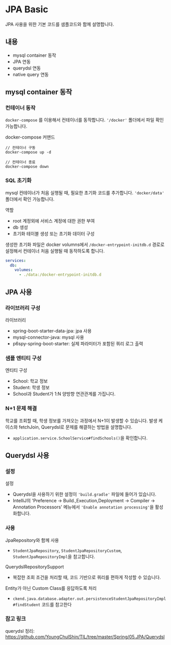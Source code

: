 # JPA Basic
JPA 사용을 위한 기본 코드를 샘플코드와 함께 설명합니다.
## 내용
- mysql container 동작
- JPA 연동
- querydsl 연동
- native query 연동

## mysql container 동작
### 컨테이너 동작
`docker-compose` 를 이용해서 컨테이너를 동작합니다. `'/docker'` 폴더에서 파일 확인 가능합니다. 

docker-compose 커맨드
```
// 컨테이너 구동
docker-compose up -d

// 컨테이너 종료
docker-compose down
```

### SQL 초기화
mysql 컨테이너가 처음 실행될 때, 필요한 초기화 코드를 추가합니다. `'docker/data'` 폴더에서 확인 가능합니다. 

역할
- root 계정외에 서비스 계정에 대한 권한 부여
- db 생성
- 초기화 테이블 생성 또는 초기화 데이터 구성

생성한 초기화 파일은 docker volumns에서 `/docker-entrypoint-initdb.d` 경로로 설정해서 컨테이너 처음 실행될 때 동작하도록 합니다. 
```yaml
services:
  db:
    volumes:
      - ./data:/docker-entrypoint-initdb.d
```

## JPA 사용
### 라이브러리 구성
라이브러리
- spring-boot-starter-data-jpa: jpa 사용
- mysql-connector-java: mysql 사용
- p6spy-spring-boot-starter: 실제 파라미터가 포함된 쿼리 로그 출력

### 샘플 엔티티 구성
엔티티 구성
- School: 학교 정보
- Student: 학생 정보
- School과 Student가 1:N 양방향 연관관계를 가집니다. 

### N+1 문제 해결
학교를 조회할 때, 학생 정보를 가져오는 과정에서 N+1이 발생할 수 있습니다. 발생 케이스와 fetchJoin, Querydsl로 문제를 해결하는 방법을 설명합니다. 
- `application.service.SchoolService#findSchools()`을 확인합니다.

## Querydsl 사용
### 설정
설정
- Querydsl을 사용하기 위한 설정이 `'build.gradle'` 파일에 들어가 있습니다.
- IntelliJ의 'Preference -> Build.,Execution,Deployment -> Compiler -> Annotation Processors' 메뉴에서 `'Enable annotation processing'`을 활성화합니다. 

### 사용
JpaRepository와 함께 사용
- `StudentJpaRepository`, `StudentJpaRepositoryCustom`, `StudentJpaRepositoryImpl`을 참고합니다. 

QuerydslRepositorySupport
- 복잡한 조회 조건을 처리할 때, 코드 기반으로 쿼리를 편하게 작성할 수 있습니다.

Entity가 아닌 Custom Class를 응답하도록 처리
- `ckend.java.database.adapter.out.persistenceStudentJpaRepositoryImpl#findStudent` 코드를 참고한다

### 참고 링크
querydsl 정리: https://github.com/YoungChulShin/TIL/tree/master/Spring/05.JPA/Querydsl


